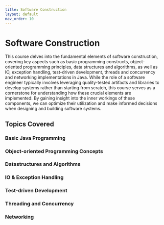 ```yaml
---
title: Software Construction
layout: default
nav_order: 10
---
```


# Software Construction

This course delves into the fundamental elements of software construction, covering key aspects such as basic programming constructs, object-oriented programming principles, data structures and algorithms, as well as IO, exception handling, test-driven development, threads and concurrency and networking implementations in Java. While the role of a software engineer typically involves leveraging quality-tested artifacts and libraries to develop systems rather than starting from scratch, this course serves as a cornerstone for understanding how these crucial elements are implemented. By gaining insight into the inner workings of these components, we can optimize their utilization and make informed decisions when designing and building software systems.

## Topics Covered

### Basic Java Programming

### Object-oriented Programming Concepts

### Datastructures and Algorithms

### IO & Exception Handling

### Test-driven Development

### Threading and Concurrency

### Networking